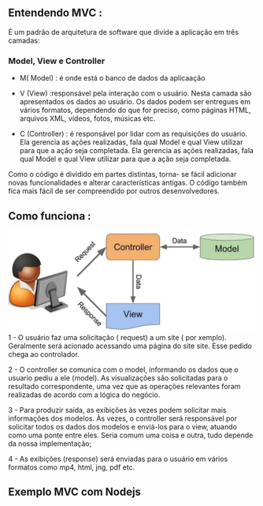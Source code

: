 
## Entendendo   MVC :
 É um padrão de arquitetura de software que divide a aplicação em três camadas:
 ### Model, View e Controller ###
 - M( Model) : é onde está o banco de dados da aplicaação

 - V (View) :responsável pela interação com o usuário. Nesta camada são apresentados os dados ao usuário.
 Os dados podem ser entregues em vários formatos, dependendo do que for preciso, como páginas HTML, arquivos XML,  vídeos, fotos, músicas etc.

  - C (Controller) : é responsável por lidar com as requisições do usuário. Ela gerencia as ações realizadas, fala qual Model e qual View utilizar para que a ação seja completada.
 Ela gerencia as ações realizadas, fala qual Model e qual View utilizar para que a ação seja completada.

Como o código é dividido em partes distintas, torna- se fácil adicionar novas funcionalidades e alterar características antigas. O código também fica mais fácil de ser compreendido por outros desenvolvedores.

 ## Como funciona  : ##
![alt text](img/image.png)
1 -  O usuário faz uma solicitação ( request) a um  site ( por xemplo). Geralmente será acionado acessando uma página do site site. Esse pedido chega ao controlador.

2 - O controller se comunica com o model,  informando  os dados que o usuario pediu a ele (model). As visualizações são solicitadas para o resultado correspondente, uma vez que as operações relevantes foram realizadas de acordo com a lógica do negócio.

3 - Para produzir saída, as exibições às vezes podem solicitar mais informações dos modelos. Às vezes, o controller será responsável por solicitar todos os dados dos modelos e enviá-los para o view, atuando como uma ponte entre eles. Seria comum uma coisa e outra, tudo depende da nossa implementação; 

4 - As exibições (response) será  enviadas  para o usuário em vários formatos como mp4, html, jng, pdf etc.

 ## Exemplo  MVC com Nodejs ##

